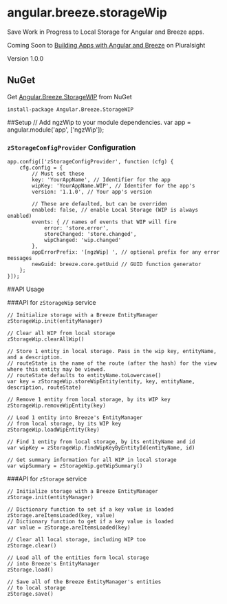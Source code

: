 angular.breeze.storageWip
============

Save Work in Progress to Local Storage for Angular and Breeze apps.

Coming Soon to [Building Apps with Angular and Breeze](http://jpapa.me/spangz) on Pluralsight


Version 1.0.0

## NuGet
Get [Angular.Breeze.StorageWIP](https://www.nuget.org/packages/Angular.Breeze.StorageWIP) from NuGet

    install-package Angular.Breeze.StorageWIP


##Setup
    // Add ngzWip to your module dependencies.
    var app = angular.module('app', ['ngzWip']);

### `zStorageConfigProvider` Configuration

    app.config(['zStorageConfigProvider', function (cfg) {
        cfg.config = {
            // Must set these
            key: 'YourAppName', // Identifier for the app
            wipKey: 'YourAppName.WIP', // Identifer for the app's 
            version: '1.1.0', // Your app's version 

            // These are defaulted, but can be overriden
            enabled: false, // enable Local Storage (WIP is always enabled)
            events: { // names of events that WIP will fire
                error: 'store.error',
                storeChanged: 'store.changed',
                wipChanged: 'wip.changed'
            },
            appErrorPrefix: '[ngzWip] ', // optional prefix for any error messages
            newGuid: breeze.core.getUuid // GUID function generator
        };
    }]);


##API Usage

###API for `zStorageWip` service

    // Initialize storage with a Breeze EntityManager
    zStorageWip.init(entityManager)
    
    // Clear all WIP from local storage
    zStorageWip.clearAllWip()

    // Store 1 entity in local storage. Pass in the wip key, entityName, and a description.
    // routeState is the name of the route (after the hash) for the view where this entity may be viewed.
    // routeState defaults to entityName.toLowercase() 
    var key = zStorageWip.storeWipEntity(entity, key, entityName, description, routeState)

    // Remove 1 entity from local storage, by its WIP key
    zStorageWip.removeWipEntity(key)

    // Load 1 entity into Breeze's EntityManager
    // from local storage, by its WIP key
    zStorageWip.loadWipEntity(key)

    // Find 1 entity from local storage, by its entityName and id
    var wipKey = zStorageWip.findWipKeyByEntityId(entityName, id)

    // Get summary information for all WIP in local storage
    var wipSummary = zStorageWip.getWipSummary()


###API for `zStorage` service

    // Initialize storage with a Breeze EntityManager
    zStorage.init(entityManager)

    // Dictionary function to set if a key value is loaded 
    zStorage.areItemsLoaded(key, value)
    // Dictionary function to get if a key value is loaded 
    var value = zStorage.areItemsLoaded(key)

    // Clear all local storage, including WIP too
    zStorage.clear()

    // Load all of the entities form local storage 
    // into Breeze's EntityManager
    zStorage.load()

    // Save all of the Breeze EntityManager's entities 
    // to local storage
    zStorage.save()
